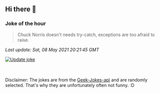 ## Hi there 👋

### Joke of the hour
<!-- joke -->
>Chuck Norris doesn't needs try-catch, exceptions are too afraid to raise.
<!-- /joke -->

*Last update: Sat, 08 May 2021 20:21:45 GMT*

[![Update joke](https://github.com/nclskfm/nclskfm/actions/workflows/joke.yml/badge.svg)](https://github.com/nclskfm/nclskfm/actions/workflows/joke.yml)

<br><br>
Disclaimer: The jokes are from the [Geek-Jokes-api](https://github.com/sameerkumar18/geek-joke-api) and are randomly selected. That's why they are unfortunately often not funny. :D
